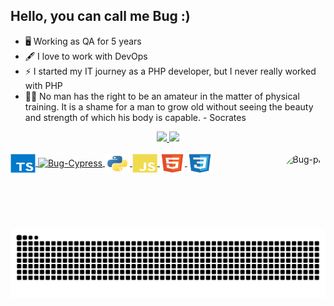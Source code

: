 ## Hello, you can call me Bug :)
- 🖥 Working as QA for 5 years 
- 🖋 I love to work with DevOps
- ⚡ I started my IT journey as a PHP developer, but I never really worked with PHP
- 👨‍⚕️ No man has the right to be an amateur in the matter of physical training. 
     It is a shame for a man to grow old without seeing the beauty and strength 
     of which his body is capable. 
                                  - Socrates

<div align="center">
  <a href="https://github.com/bbgx">
  <img height="180em" src="https://github-readme-stats.vercel.app/api?username=bbgx&show_icons=true&theme=gotham&include_all_commits=true&count_private=true"/>
  <img height="180em" src="https://github-readme-stats.vercel.app/api/top-langs/?username=bbgx&layout=compact&langs_count=7&theme=gotham"/>
</div>
<div style="display: inline_block"><br>
  <img align="center" alt="Bug-TS" height="30" width="40" src="https://raw.githubusercontent.com/devicons/devicon/master/icons/typescript/typescript-original.svg">
  <img align="center" alt="Bug-Cypress" height="30" width="40" src="https://raw.githubusercontent.com/cypress-io/cypress-icons/e61b554695b28267a1387a839f816c73e7a7e95e/src/logo/cypress-io-logo-round.svg">
  <img align="center" alt="Bug-Python" height="30" width="40" src="https://raw.githubusercontent.com/devicons/devicon/master/icons/python/python-original.svg">
  <img align="center" alt="Bug-Js" height="30" width="40" src="https://raw.githubusercontent.com/devicons/devicon/master/icons/javascript/javascript-plain.svg">
  <img align="center" alt="Bug-HTML" height="30" width="40" src="https://raw.githubusercontent.com/devicons/devicon/master/icons/html5/html5-original.svg">
  <img align="center" alt="Bug-CSS" height="30" width="40" src="https://raw.githubusercontent.com/devicons/devicon/master/icons/css3/css3-original.svg">
  <img align="right" alt="Bug-pic" height="120" style="border-radius:45px;" src="https://giffiles.alphacoders.com/209/209154.gif">
  
</div>
  
  ##
 
<div> 

  ![Snake animation](https://raw.githubusercontent.com/bbgx/bbgx/output/github-contribution-grid-snake.svg)
  
</div>
